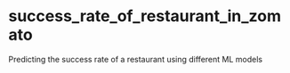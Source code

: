 # success_rate_of_restaurant_in_zomato
Predicting the success rate of a restaurant using different ML models
